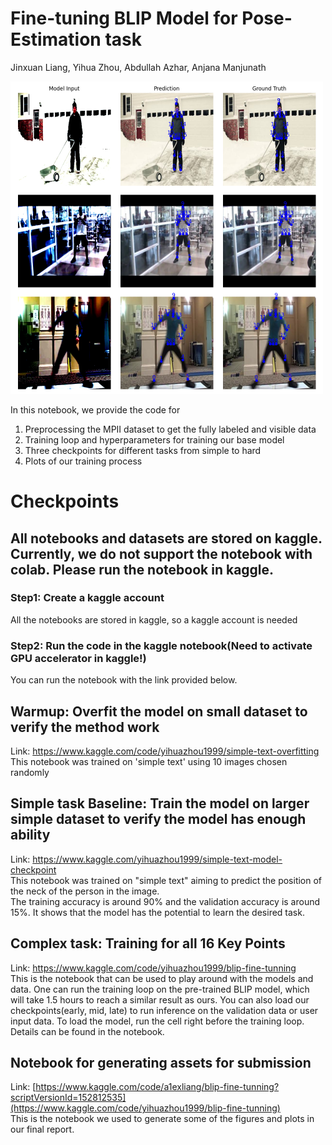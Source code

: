 # Fine-tuning BLIP Model for Pose-Estimation task
Jinxuan Liang, Yihua Zhou, Abdullah Azhar, Anjana Manjunath

<img src="https://github.com/RichZhou1999/cs282_final_project_codebase/blob/12516590ee5d5da61698a8490e0a1c6a263ff09d/sample_results.png" width="500">

In this notebook, we provide the code for 
1) Preprocessing the MPII dataset to get the fully labeled and visible data
2) Training loop and hyperparameters for training our base model
3) Three checkpoints for different tasks from simple to hard
5) Plots of our training process

# Checkpoints
## All notebooks and datasets are stored on kaggle. Currently, we do not support the notebook with colab. Please run the notebook in kaggle. 
### Step1: Create a kaggle account
All the notebooks are stored in kaggle, so a kaggle account is needed
### Step2: Run the code in the kaggle notebook(Need to activate GPU accelerator in kaggle!)
You can run the notebook with the link provided below.

## Warmup: Overfit the model on small dataset to verify the method work
Link: https://www.kaggle.com/code/yihuazhou1999/simple-text-overfitting <br />
This notebook was trained on 'simple text' using 10 images chosen randomly

## Simple task Baseline: Train the model on larger simple dataset to verify the model has enough ability
Link: https://www.kaggle.com/yihuazhou1999/simple-text-model-checkpoint <br />
This notebook was trained on "simple text" aiming to predict the position of the neck of the person in the image. <br />
The training accuracy is around 90% and the validation accuracy is around 15%. It shows that the model has the potential to learn the desired task.

## Complex task: Training for all 16 Key Points
Link: https://www.kaggle.com/code/yihuazhou1999/blip-fine-tunning <br />
This is the notebook that can be used to play around with the models and data. One can run the training loop on the pre-trained BLIP model, which will 
take 1.5 hours to reach a similar result as ours. You can also load our checkpoints(early, mid, late) to run inference on the validation data or user input
data. To load the model, run the cell right before the training loop. Details can be found in the notebook. 

## Notebook for generating assets for submission
Link: [https://www.kaggle.com/code/a1exliang/blip-fine-tunning?scriptVersionId=152812535](https://www.kaggle.com/code/yihuazhou1999/blip-fine-tunning) <br />
This is the notebook we used to generate some of the figures and plots in our final report. 
